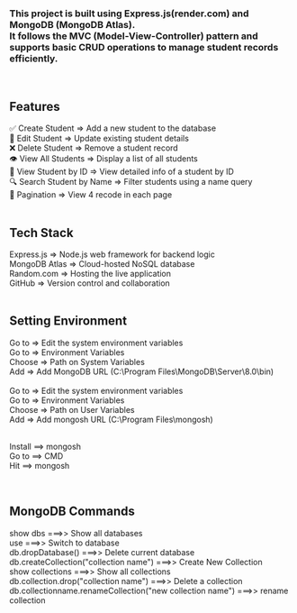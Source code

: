 <h3>
This project is built using Express.js(render.com) and MongoDB (MongoDB Atlas).  <br />
It follows the MVC (Model-View-Controller) pattern and supports basic CRUD operations to manage student records efficiently.
</h3>

<br />

<h2>Features</h2>
✅ Create Student =>	Add a new student to the database <br />
📝 Edit Student =>	Update existing student details <br />
❌ Delete Student =>	Remove a student record <br />
👁️ View All Students =>	Display a list of all students <br />
📄 View Student by ID =>	View detailed info of a student by ID  <br />
🔍 Search Student by Name =>	Filter students using a name query <br />
📄 Pagination =>	View 4 recode in each page  <br />

<br />

<h2>Tech Stack</h2>
Express.js => Node.js web framework for backend logic <br />
MongoDB Atlas => Cloud-hosted NoSQL database <br />
Random.com  => Hosting the live application  <br />
GitHub => Version control and collaboration <br />

<br />
 
<h2>Setting Environment</h2>
Go to  => Edit the system environment variables<br />
Go to  => Environment Variables<br />
Choose  => Path on System Variables<br />
Add  => Add MongoDB URL  (C:\Program Files\MongoDB\Server\8.0\bin)<br />
<br /> 
Go to  => Edit the system environment variables<br />
Go to  => Environment Variables<br />
Choose  => Path on User Variables<br />
Add  => Add mongosh URL  (C:\Program Files\mongosh)<br />

<br />

Install ==> mongosh <br />
Go to  ==> CMD<br />
Hit ==> mongosh<br />

<br />

<h2>MongoDB Commands</h2>
show dbs  ===>>   Show all databases <br />
use <dbname>  ===>>   Switch to database <br />
db.dropDatabase()  ===>>   Delete current database <br />
db.createCollection("collection name")   ===>>   Create New Collection <br />
show collections  ===>>   Show all collections <br />
db.collection.drop("collection name")  ===>>   Delete a collection <br />
db.collectionname.renameCollection("new collection name")   ===>>   rename collection <br />
 